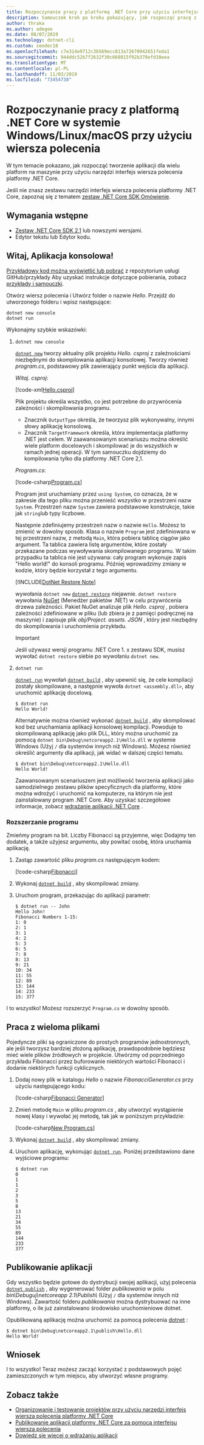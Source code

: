 ```yaml
---
title: Rozpoczynanie pracy z platformą .NET Core przy użyciu interfejsu wiersza polecenia
description: Samouczek krok po kroku pokazujący, jak rozpocząć pracę z platformą .NET Core w systemie Windows, Linux lub macOS przy użyciu interfejsu wiersza polecenia (CLI) platformy .NET Core.
author: thraka
ms.author: adegeo
ms.date: 08/07/2019
ms.technology: dotnet-cli
ms.custom: seodec18
ms.openlocfilehash: c7e314e9712c3b569ecc813a72670942651feda1
ms.sourcegitcommit: 944ddc52b7f2632f30c668815f92b378efd38eea
ms.translationtype: MT
ms.contentlocale: pl-PL
ms.lasthandoff: 11/03/2019
ms.locfileid: "73454738"
---
```

# <a name="get-started-with-net-core-on-windowslinuxmacos-using-the-command-line"></a>Rozpoczynanie pracy z platformą .NET Core w systemie Windows/Linux/macOS przy użyciu wiersza polecenia

W tym temacie pokazano, jak rozpocząć tworzenie aplikacji dla wielu platform na maszynie przy użyciu narzędzi interfejs wiersza polecenia platformy .NET Core.

Jeśli nie znasz zestawu narzędzi interfejs wiersza polecenia platformy .NET Core, zapoznaj się z tematem [zestaw .NET Core SDK Omówienie](../tools/index.md).

## <a name="prerequisites"></a>Wymagania wstępne

- [Zestaw .NET Core SDK 2,1](https://dotnet.microsoft.com/download) lub nowszymi wersjami.
- Edytor tekstu lub Edytor kodu.

## <a name="hello-console-app"></a>Witaj, Aplikacja konsolowa!

[Przykładowy kod można wyświetlić lub pobrać](https://github.com/dotnet/samples/tree/master/core/console-apps/HelloMsBuild) z repozytorium usługi GitHub/przykłady Aby uzyskać instrukcje dotyczące pobierania, zobacz [przykłady i samouczki](../../samples-and-tutorials/index.md#viewing-and-downloading-samples).

Otwórz wiersz polecenia i Utwórz folder o nazwie *Hello*. Przejdź do utworzonego folderu i wpisz następujące:

```dotnetcli
dotnet new console
dotnet run
```

Wykonajmy szybkie wskazówki:

1. `dotnet new console`

   [`dotnet new`](../tools/dotnet-new.md) tworzy aktualny plik projektu *Hello. csproj* z zależnościami niezbędnymi do skompilowania aplikacji konsolowej. Tworzy również *program.cs*, podstawowy plik zawierający punkt wejścia dla aplikacji.

   *Witaj. csproj*:

   [!code-xml[Hello.csproj](../../../samples/core/console-apps/HelloMsBuild/Hello.csproj)]

   Plik projektu określa wszystko, co jest potrzebne do przywrócenia zależności i skompilowania programu.

   - Znacznik `OutputType` określa, że tworzysz plik wykonywalny, innymi słowy aplikację konsolową.
   - Znacznik `TargetFramework` określa, która implementacja platformy .NET jest celem. W zaawansowanym scenariuszu można określić wiele platform docelowych i skompilować je do wszystkich w ramach jednej operacji. W tym samouczku dojdziemy do kompilowania tylko dla platformy .NET Core 2,1.

   *Program.cs*:

   [!code-csharp[Program.cs](../../../samples/core/console-apps/HelloMsBuild/Program.cs)]

   Program jest uruchamiany przez `using System`, co oznacza, że w zakresie dla tego pliku można przenieść wszystko w przestrzeni nazw `System`. Przestrzeń nazw `System` zawiera podstawowe konstrukcje, takie jak `string`lub typy liczbowe.

   Następnie zdefiniujemy przestrzeń nazw o nazwie `Hello`. Możesz to zmienić w dowolny sposób. Klasa o nazwie `Program` jest zdefiniowana w tej przestrzeni nazw, z metodą `Main`, która pobiera tablicę ciągów jako argument. Ta tablica zawiera listę argumentów, które zostały przekazane podczas wywoływania skompilowanego programu. W takim przypadku ta tablica nie jest używana: cały program wykonuje zapis "Hello world!" do konsoli programu. Później wprowadzimy zmiany w kodzie, który będzie korzystał z tego argumentu.

   [!INCLUDE[DotNet Restore Note](~/includes/dotnet-restore-note.md)]

   wywołania `dotnet new` [`dotnet restore`](../tools/dotnet-restore.md) niejawnie. `dotnet restore` wywołania [NuGet](https://www.nuget.org/) (Menedżer pakietów .NET) w celu przywrócenia drzewa zależności. Pakiet NuGet analizuje plik *Hello. csproj* , pobiera zależności zdefiniowane w pliku (lub zbiera je z pamięci podręcznej na maszynie) i zapisuje plik *obj/Project. assets. JSON* , który jest niezbędny do skompilowania i uruchomienia przykładu.

   > [!IMPORTANT]
   > Jeśli używasz wersji programu .NET Core 1. x zestawu SDK, musisz wywołać `dotnet restore` siebie po wywołaniu `dotnet new`.

2. `dotnet run`

   [`dotnet run`](../tools/dotnet-run.md) wywołań [`dotnet build`](../tools/dotnet-build.md) , aby upewnić się, że cele kompilacji zostały skompilowane, a następnie wywoła `dotnet <assembly.dll>`, aby uruchomić aplikację docelową.

    ```console
    $ dotnet run
    Hello World!
    ```

    Alternatywnie można również wykonać [`dotnet build`](../tools/dotnet-build.md) , aby skompilować kod bez uruchamiania aplikacji konsolowej kompilacji. Powoduje to skompilowaną aplikację jako plik DLL, który można uruchomić za pomocą `dotnet bin\Debug\netcoreapp2.1\Hello.dll` w systemie Windows (Użyj `/` dla systemów innych niż Windows). Możesz również określić argumenty dla aplikacji, jak widać w dalszej części tematu.

    ```console
    $ dotnet bin\Debug\netcoreapp2.1\Hello.dll
    Hello World!
    ```

    Zaawansowanym scenariuszem jest możliwość tworzenia aplikacji jako samodzielnego zestawu plików specyficznych dla platformy, które można wdrożyć i uruchomić na komputerze, na którym nie jest zainstalowany program .NET Core. Aby uzyskać szczegółowe informacje, zobacz [wdrażanie aplikacji .NET Core](../deploying/index.md) .

### <a name="augmenting-the-program"></a>Rozszerzanie programu

Zmieńmy program na bit. Liczby Fibonacci są przyjemne, więc Dodajmy ten dodatek, a także użyjesz argumentu, aby powitać osobę, która uruchamia aplikację.

1. Zastąp zawartość pliku *program.cs* następującym kodem:

   [!code-csharp[Fibonacci](../../../samples/core/console-apps/fibonacci-msbuild/Program.cs)]

2. Wykonaj [`dotnet build`](../tools/dotnet-build.md) , aby skompilować zmiany.

3. Uruchom program, przekazując do aplikacji parametr:

   ```console
   $ dotnet run -- John
   Hello John!
   Fibonacci Numbers 1-15:
   1: 0
   2: 1
   3: 1
   4: 2
   5: 3
   6: 5
   7: 8
   8: 13
   9: 21
   10: 34
   11: 55
   12: 89
   13: 144
   14: 233
   15: 377
   ```

I to wszystko!  Możesz rozszerzyć `Program.cs` w dowolny sposób.

## <a name="working-with-multiple-files"></a>Praca z wieloma plikami

Pojedyncze pliki są ograniczone do prostych programów jednostronnych, ale jeśli tworzysz bardziej złożoną aplikację, prawdopodobnie będziesz mieć wiele plików źródłowych w projekcie.
Utwórzmy od poprzedniego przykładu Fibonacci przez buforowanie niektórych wartości Fibonacci i dodanie niektórych funkcji cyklicznych.

1. Dodaj nowy plik w katalogu *Hello* o nazwie *FibonacciGenerator.cs* przy użyciu następującego kodu:

   [!code-csharp[Fibonacci Generator](../../../samples/core/console-apps/FibonacciBetterMsBuild/FibonacciGenerator.cs)]

2. Zmień metodę `Main` w pliku *program.cs* , aby utworzyć wystąpienie nowej klasy i wywołać jej metodę, tak jak w poniższym przykładzie:

   [!code-csharp[New Program.cs](../../../samples/core/console-apps/FibonacciBetterMsBuild/Program.cs)]

3. Wykonaj [`dotnet build`](../tools/dotnet-build.md) , aby skompilować zmiany.

4. Uruchom aplikację, wykonując [`dotnet run`](../tools/dotnet-run.md). Poniżej przedstawiono dane wyjściowe programu:

   ```console
   $ dotnet run
   0
   1
   1
   2
   3
   5
   8
   13
   21
   34
   55
   89
   144
   233
   377
   ```

## <a name="publish-your-app"></a>Publikowanie aplikacji

Gdy wszystko będzie gotowe do dystrybucji swojej aplikacji, użyj polecenia [`dotnet publish`](../tools/dotnet-publish.md) , aby wygenerować folder _publikowania_ w polu _bin\\Debuguj\\netcoreapp 2.1\\Publish\\_ (Użyj `/` dla systemów innych niż Windows). Zawartość folderu _publikowania_ można dystrybuować na inne platformy, o ile już zainstalowano środowisko uruchomieniowe dotnet.

Opublikowaną aplikację można uruchomić za pomocą polecenia [dotnet](../tools/dotnet.md) :

```console
$ dotnet bin\Debug\netcoreapp2.1\publish\Hello.dll
Hello World!
```

## <a name="conclusion"></a>Wniosek

I to wszystko! Teraz możesz zacząć korzystać z podstawowych pojęć zamieszczonych w tym miejscu, aby utworzyć własne programy.

## <a name="see-also"></a>Zobacz także

- [Organizowanie i testowanie projektów przy użyciu narzędzi interfejs wiersza polecenia platformy .NET Core](testing-with-cli.md)
- [Publikowanie aplikacji platformy .NET Core za pomocą interfejsu wiersza polecenia](../deploying/deploy-with-cli.md)
- [Dowiedz się więcej o wdrażaniu aplikacji](../deploying/index.md)
